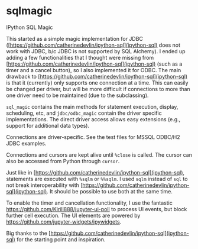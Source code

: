 # sqlmagic
IPython SQL Magic

This started as a simple magic implementation for JDBC ([https://github.com/catherinedevlin/ipython-sql](ipython-sql) does not work with JDBC, b/c JDBC is not supported by SQL Alchemy). I ended up adding a few functionalities that I thought were missing from [https://github.com/catherinedevlin/ipython-sql](ipython-sql) (such as a timer and a cancel button), so I also implemented it for ODBC. The main drawback to [https://github.com/catherinedevlin/ipython-sql](ipython-sql) is that it (currently) only supports one connection at a time. This can easily be changed per driver, but will be more difficult if connections to more than one driver need to be maintained (due to the subclassing).

`sql_magic` contains the main methods for statement execution, display, scheduling, etc, and `jdbc/odbc_magic` contain the driver specific implementations. The direct driver access allows easy extensions (e.g., support for additional data types).

Connections are driver-specific. See the test files for MSSQL ODBC/H2 JDBC examples.

Connections and cursors are kept alive until `%close` is called. The cursor can also be accessed from Python through `cursor`.

Just like in [https://github.com/catherinedevlin/ipython-sql](ipython-sql), statements are executed with `%sqlm` or `%%sqlm`. I used `sqlm` instead of `sql` to not break interoperability with [https://github.com/catherinedevlin/ipython-sql](ipython-sql). It should be possible to use both at the same time.

To enable the timer and cancellation functionality, I use the fantastic https://github.com/Kirill888/jupyter-ui-poll to process UI events, but block further cell execution. The UI elements are powered by https://github.com/jupyter-widgets/ipywidgets.

Big thanks to the [https://github.com/catherinedevlin/ipython-sql](ipython-sql) for the starting point and inspiration.